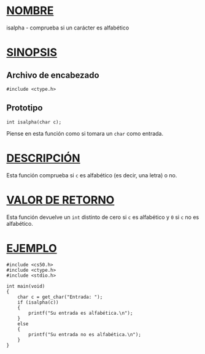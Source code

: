 # [NOMBRE](#nombre)

isalpha - comprueba si un carácter es alfabético

# [SINOPSIS](#sinopsis)

## Archivo de encabezado

    #include <ctype.h>

## Prototipo

    int isalpha(char c);

Piense en esta función como si tomara un `char` como entrada.

# [DESCRIPCIÓN](#descripción)

Esta función comprueba si `c` es alfabético (es decir, una letra) o no.

# [VALOR DE RETORNO](#valor-de-retorno)

Esta función devuelve un `int` distinto de cero si `c` es alfabético y `0` si `c` no es alfabético.

# [EJEMPLO](#ejemplo)

    #include <cs50.h>
    #include <ctype.h>
    #include <stdio.h>

    int main(void)
    {
        char c = get_char("Entrada: ");
        if (isalpha(c))
        {
            printf("Su entrada es alfabética.\n");
        }
        else
        {
            printf("Su entrada no es alfabética.\n");
        }
    }